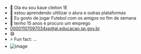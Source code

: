 - 👋 Ola eu sou kaue cleiton 1E
- 👀 estou aprendendo ultilizar o alura e outras plataformas 
- 🌱 Eu gosto de jogar Futebol com os amigos no fim de semana
- 💞️ tenho 15 anos e procuro um emprego
-  00001107097034sp@al.educacao.sp.gov.br
- 😄 
- ⚡ Fun fact: ...
- ![]()![image](https://github.com/user-attachments/assets/0062fc35-3412-4bb0-9c44-919eac292511)


<!---
kaue1e/kaue1e is a ✨ special ✨ repository because its `README.md` (this file) appears on your GitHub profile.
You can click the Preview link to take a look at your changes.
--->

